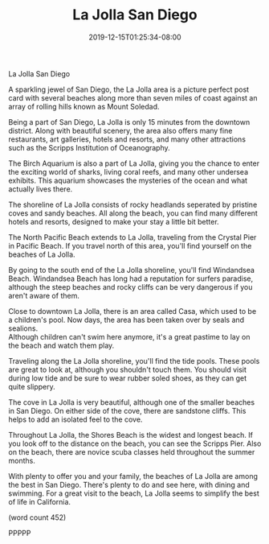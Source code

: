 ﻿---
title: "La Jolla San Diego"
date: 2019-12-15T01:25:34-08:00
description: "long articles Tips for Web Success"
featured_image: "/images/long articles.jpg"
tags: ["long articles"]
---

La Jolla San Diego

A sparkling jewel of San Diego, the La Jolla 
area is a picture perfect post card with several 
beaches along more than seven miles of coast 
against an array of rolling hills known as Mount 
Soledad.

Being a part of San Diego, La Jolla is only
15 minutes from the downtown district.  Along with
beautiful scenery, the area also offers many fine
restaurants, art galleries, hotels and resorts, 
and many other attractions such as the Scripps
Institution of Oceanography.

The Birch Aquarium is also a part of La Jolla, 
giving you the chance to enter the exciting world
of sharks, living coral reefs, and many other undersea
exhibits.  This aquarium showcases the mysteries of
the ocean and what actually lives there.

The shoreline of La Jolla consists of rocky headlands
seperated by pristine coves and sandy beaches.  All 
along the beach, you can find many different hotels
and resorts, designed to make your stay a little bit
better.

The North Pacific Beach extends to La Jolla, traveling
from the Crystal Pier in Pacific Beach.  If you travel
north of this area, you'll find yourself on the
beaches of La Jolla.

By going to the south end of the La Jolla shoreline,
you'll find Windandsea Beach.  Windandsea Beach has
long had a reputation for surfers paradise, although
the steep beaches and rocky cliffs can be very 
dangerous if you aren't aware of them.

Close to downtown La Jolla, there is an area called
Casa, which used to be a children's pool.  Now days,
the area has been taken over by seals and sealions.  
Although children can't swim here anymore, it's a 
great pastime to lay on the beach and watch them play.

Traveling along the La Jolla shoreline, you'll find
the tide pools.  These pools are great to look at, 
although you shouldn't touch them.  You should visit
during low tide and be sure to wear rubber soled shoes,
as they can get quite slippery.

The cove in La Jolla is very beautiful, although one
of the smaller beaches in San Diego.  On either side of 
the cove, there are sandstone cliffs.  This helps to 
add an isolated feel to the cove.

Throughout La Jolla, the Shores Beach is the widest and
longest beach.  If you look off to the distance on the
beach, you can see the Scripps Pier.  Also on the beach,
there are novice scuba classes held throughout the summer
months. 

With plenty to offer you and your family, the beaches of
La Jolla are among the best in San Diego.  There's plenty
to do and see here, with dining and swimming.  For a 
great visit to the beach, La Jolla seems to simplify the
best of life in California.

(word count 452)

PPPPP
